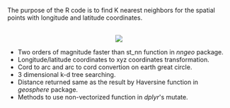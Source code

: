 The purpose of the R code is to find K nearest neighbors for the spatial points with longitude and latitude coordinates.

<p align="center">
  <b></b><br>
  <img src="Cities and Nearest Stations.gif">
</p>

* Two orders of magnitude faster than st_nn function in *nngeo* package.
* Longitude/latitude coordinates to xyz coordinates transformation.
* Cord to arc and arc to cord convertion on earth great circle.
* 3 dimensional k-d tree searching.
* Distance returned same as the result by Haversine function in *geosphere* package.
* Methods to use non-vectorized function in *dplyr*'s mutate.


